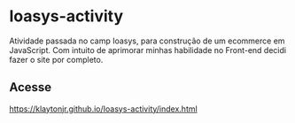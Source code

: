 # Ioasys-activity

Atividade passada no camp Ioasys, para construção de um ecommerce em JavaScript. Com intuito de aprimorar minhas habilidade no Front-end decidi fazer o site por completo.

## Acesse
https://klaytonjr.github.io/Ioasys-activity/index.html
